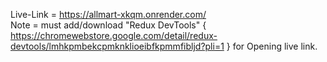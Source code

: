 Live-Link = https://allmart-xkqm.onrender.com/  
Note = must add/download "Redux DevTools"  { https://chromewebstore.google.com/detail/redux-devtools/lmhkpmbekcpmknklioeibfkpmmfibljd?pli=1 }  for Opening live link.
